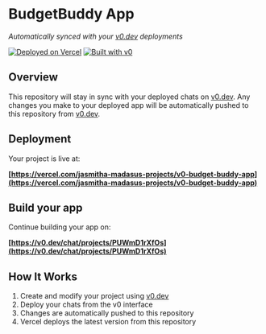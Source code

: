 # BudgetBuddy App

*Automatically synced with your [v0.dev](https://v0.dev) deployments*

[![Deployed on Vercel](https://img.shields.io/badge/Deployed%20on-Vercel-black?style=for-the-badge&logo=vercel)](https://vercel.com/jasmitha-madasus-projects/v0-budget-buddy-app)
[![Built with v0](https://img.shields.io/badge/Built%20with-v0.dev-black?style=for-the-badge)](https://v0.dev/chat/projects/PUWmD1rXfOs)

## Overview

This repository will stay in sync with your deployed chats on [v0.dev](https://v0.dev).
Any changes you make to your deployed app will be automatically pushed to this repository from [v0.dev](https://v0.dev).

## Deployment

Your project is live at:

**[https://vercel.com/jasmitha-madasus-projects/v0-budget-buddy-app](https://vercel.com/jasmitha-madasus-projects/v0-budget-buddy-app)**

## Build your app

Continue building your app on:

**[https://v0.dev/chat/projects/PUWmD1rXfOs](https://v0.dev/chat/projects/PUWmD1rXfOs)**

## How It Works

1. Create and modify your project using [v0.dev](https://v0.dev)
2. Deploy your chats from the v0 interface
3. Changes are automatically pushed to this repository
4. Vercel deploys the latest version from this repository